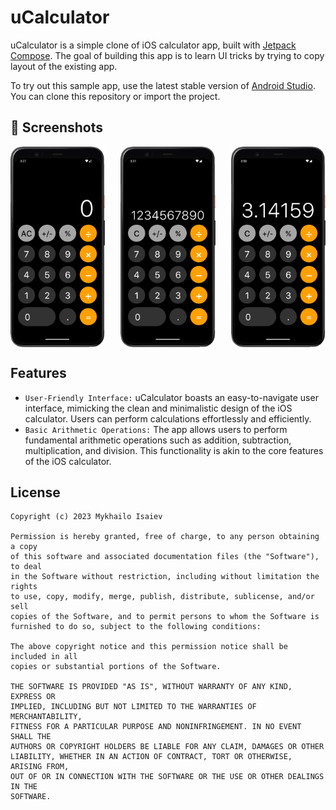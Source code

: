 # uCalculator
uCalculator is a simple clone of iOS calculator app, built with
[Jetpack Compose](https://developer.android.com/jetpack/compose). The goal of building this app is to learn UI tricks by trying to copy layout of the existing app.

To try out this sample app, use the latest stable version
of [Android Studio](https://developer.android.com/studio).
You can clone this repository or import the project.

## :camera_flash: Screenshots

<div style="display: flex; justify-content: space-between">
    <img src="screenshots/0.png" alt="Screenshot0" width=30%>
    <img src="screenshots/1.png" alt="Screenshot1" width=30%>
    <img src="screenshots/2.png" alt="Screenshot1" width=30%>
</div>

## Features

* `User-Friendly Interface:` uCalculator boasts an easy-to-navigate user interface, mimicking the clean and minimalistic design of the iOS calculator. Users can perform calculations effortlessly and efficiently.
* `Basic Arithmetic Operations:` The app allows users to perform fundamental arithmetic operations such as addition, subtraction, multiplication, and division. This functionality is akin to the core features of the iOS calculator.

## License

```
Copyright (c) 2023 Mykhailo Isaiev

Permission is hereby granted, free of charge, to any person obtaining a copy
of this software and associated documentation files (the "Software"), to deal
in the Software without restriction, including without limitation the rights
to use, copy, modify, merge, publish, distribute, sublicense, and/or sell
copies of the Software, and to permit persons to whom the Software is
furnished to do so, subject to the following conditions:

The above copyright notice and this permission notice shall be included in all
copies or substantial portions of the Software.

THE SOFTWARE IS PROVIDED "AS IS", WITHOUT WARRANTY OF ANY KIND, EXPRESS OR
IMPLIED, INCLUDING BUT NOT LIMITED TO THE WARRANTIES OF MERCHANTABILITY,
FITNESS FOR A PARTICULAR PURPOSE AND NONINFRINGEMENT. IN NO EVENT SHALL THE
AUTHORS OR COPYRIGHT HOLDERS BE LIABLE FOR ANY CLAIM, DAMAGES OR OTHER
LIABILITY, WHETHER IN AN ACTION OF CONTRACT, TORT OR OTHERWISE, ARISING FROM,
OUT OF OR IN CONNECTION WITH THE SOFTWARE OR THE USE OR OTHER DEALINGS IN THE
SOFTWARE.
```